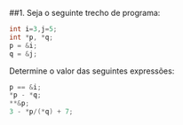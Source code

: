 ##1. Seja o seguinte trecho de programa:
```c
int i=3,j=5;
int *p, *q;
p = &i;
q = &j;
```
Determine o valor das seguintes expressões:
```c
p == &i;
*p - *q;
**&p;
3 - *p/(*q) + 7;
```
